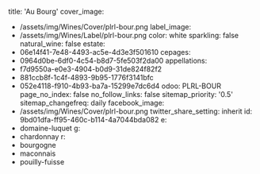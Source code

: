 title: 'Au Bourg'
cover_image:
  - /assets/img/Wines/Cover/plrl-bour.png
label_image:
  - /assets/img/Wines/Label/plrl-bour.png
color: white
sparkling: false
natural_wine: false
estate:
  - 06e14f41-7e48-4493-ac5e-4d3e3f501610
cepages:
  - 0964d0be-6df0-4c54-b8d7-5fe503f2da00
appellations:
  - f7d9550a-e0e3-4904-b0d9-31de824f82f2
  - 881ccb8f-1c4f-4893-9b95-1776f3141bfc
  - 052e4118-f910-4b93-ba7a-15299e7dc6d4
odoo: PLRL-BOUR
page_no_index: false
no_follow_links: false
sitemap_priority: '0.5'
sitemap_changefreq: daily
facebook_image:
  - /assets/img/Wines/Cover/plrl-bour.png
twitter_share_setting: inherit
id: 9bd01dfa-ff95-460c-b114-4a7044bda082
e:
  - domaine-luquet
g:
  - chardonnay
r:
  - bourgogne
  - maconnais
  - pouilly-fuisse
